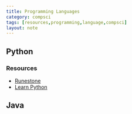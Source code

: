 ```yaml
---
title: Programming Languages
category: compsci
tags: [resources,programming,language,compsci]
layout: note
---
```


## Python
  ### Resources
   * [Runestone](https://runestone.academy/runestone/books/published/pythonds/index.html?ref=hackr.io)
   * [Learn Python](https://www.learnpython.org/)
## Java
